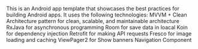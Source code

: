 This is an Android app template that showcases the best practices for building Android apps. 
It uses the following technologies:
MVVM + Clean Architecture pattern for clean, scalable, and maintainable architecture
RxJava for asynchronous programming
Room for save data in loacal
Koin for dependency injection
Retrofit for making API requests
Fresco for image loading and caching
ViewPager2 for Show banners
Navigation Component
